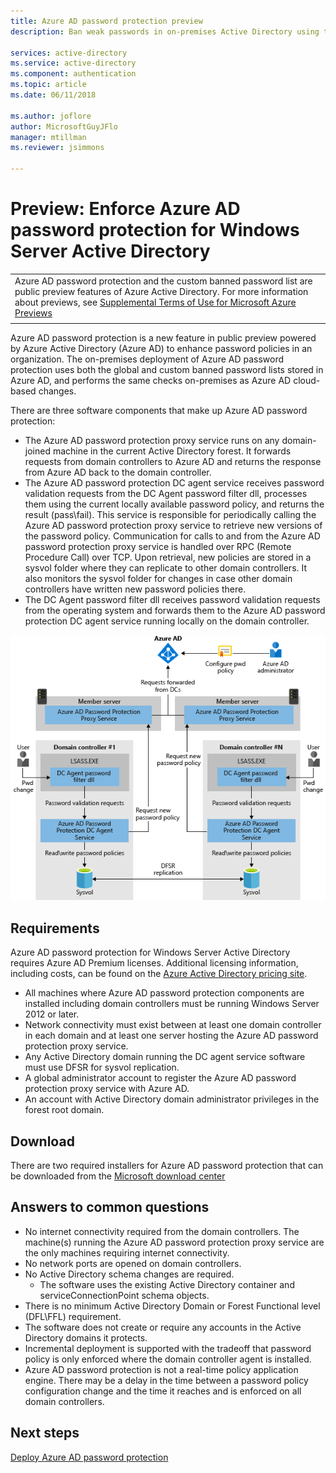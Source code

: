 ```yaml
---
title: Azure AD password protection preview
description: Ban weak passwords in on-premises Active Directory using the Azure AD password protection preview

services: active-directory
ms.service: active-directory
ms.component: authentication
ms.topic: article
ms.date: 06/11/2018

ms.author: joflore
author: MicrosoftGuyJFlo
manager: mtillman
ms.reviewer: jsimmons

---
```

# Preview: Enforce Azure AD password protection for Windows Server Active Directory

|     |
| --- |
| Azure AD password protection and the custom banned password list are public preview features of Azure Active Directory. For more information about previews, see  [Supplemental Terms of Use for Microsoft Azure Previews](https://azure.microsoft.com/support/legal/preview-supplemental-terms/)|
|     |

Azure AD password protection is a new feature in public preview powered by Azure Active Directory (Azure AD) to enhance password policies in an organization. The on-premises deployment of Azure AD password protection uses both the global and custom banned password lists stored in Azure AD, and performs the same checks on-premises as Azure AD cloud-based changes.

There are three software components that make up Azure AD password protection:

* The Azure AD password protection proxy service runs on any domain-joined machine in the current Active Directory forest. It forwards requests from domain controllers to Azure AD and returns the response from Azure AD back to the domain controller.
* The Azure AD password protection DC agent service receives password validation requests from the DC Agent password filter dll, processes them using the current locally available password policy, and returns the result (pass\fail). This service is responsible for periodically calling the Azure AD password protection proxy service to retrieve new versions of the password policy. Communication for calls to and from the Azure AD password protection proxy service is handled over RPC (Remote Procedure Call) over TCP. Upon retrieval, new policies are stored in a sysvol folder where they can replicate to other domain controllers. It also monitors the sysvol folder for changes in case other domain controllers have written new password policies there.
* The DC Agent password filter dll receives password validation requests from the operating system and forwards them to the Azure AD password protection DC agent service running locally on the domain controller.

![How Azure AD password protection components work together](./media/concept-password-ban-bad-on-premises/azure-ad-password-protection.png)

## Requirements

Azure AD password protection for Windows Server Active Directory requires Azure AD Premium licenses. Additional licensing information, including costs, can be found on the [Azure Active Directory pricing site](https://azure.microsoft.com/pricing/details/active-directory/).

* All machines where Azure AD password protection components are installed including domain controllers must be running Windows Server 2012 or later.
* Network connectivity must exist between at least one domain controller in each domain and at least one server hosting the Azure AD password protection proxy service.
* Any Active Directory domain running the DC agent service software must use DFSR for sysvol replication.
* A global administrator account to register the Azure AD password protection proxy service with Azure AD.
* An account with Active Directory domain administrator privileges in the forest root domain.

## Download

There are two required installers for Azure AD password protection that can be downloaded from the [Microsoft download center](https://www.microsoft.com/download/details.aspx?id=57071)

## Answers to common questions

* No internet connectivity required from the domain controllers. The machine(s) running the Azure AD password protection proxy service are the only machines requiring internet connectivity.
* No network ports are opened on domain controllers.
* No Active Directory schema changes are required.
   * The software uses the existing Active Directory container and serviceConnectionPoint schema objects.
* There is no minimum Active Directory Domain or Forest Functional level (DFL\FFL) requirement.
* The software does not create or require any accounts in the Active Directory domains it protects.
* Incremental deployment is supported with the tradeoff that password policy is only enforced where the domain controller agent is installed.
* Azure AD password protection is not a real-time policy application engine. There may be a delay in the time between a password policy configuration change and the time it reaches and is enforced on all domain controllers.

## Next steps

[Deploy Azure AD password protection](howto-password-ban-bad-on-premises.md)